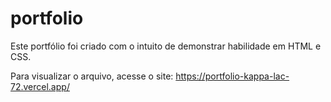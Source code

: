 # portfolio
Este portfólio foi criado com o intuito de demonstrar habilidade em HTML e CSS. 

Para visualizar o arquivo, acesse o site: 
https://portfolio-kappa-lac-72.vercel.app/ 
